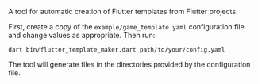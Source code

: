 A tool for automatic creation of Flutter templates from Flutter projects. 

First, create a copy of the `example/game_template.yaml` configuration file
and change values as appropriate. Then run:

```shell
dart bin/flutter_template_maker.dart path/to/your/config.yaml
```

The tool will generate files in the directories provided by the configuration
file.
